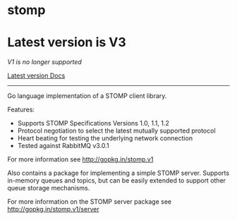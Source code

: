 stomp
=====

# Latest version is V3

*V1 is no longer supported*

[Latest version Docs](https://pkg.go.dev/github.com/go-stomp/stomp/v3)

---

Go language implementation of a STOMP client library.

Features:

* Supports STOMP Specifications Versions 1.0, 1.1, 1.2
* Protocol negotiation to select the latest mutually supported protocol
* Heart beating for testing the underlying network connection
* Tested against RabbitMQ v3.0.1

For more information see http://gopkg.in/stomp.v1

Also contains a package for implementing a simple STOMP server.
Supports in-memory queues and topics, but can be easily extended to
support other queue storage mechanisms.

For more information on the STOMP server package see
http://gopkg.in/stomp.v1/server 

